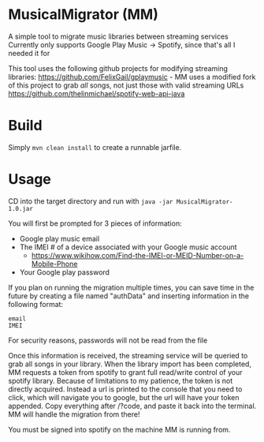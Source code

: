 # MusicalMigrator (MM)
A simple tool to migrate music libraries between streaming services
Currently only supports Google Play Music -> Spotify, since that's all I needed it for

This tool uses the following github projects for modifying streaming libraries:
https://github.com/FelixGail/gplaymusic - MM uses a modified fork of this project to grab _all_ songs, not just those with valid streaming URLs
https://github.com/thelinmichael/spotify-web-api-java

# Build
Simply `mvn clean install` to create a runnable jarfile.

# Usage
CD into the target directory and run with `java -jar MusicalMigrator-1.0.jar`

You will first be prompted for 3 pieces of information:
- Google play music email
- The IMEI # of a device associated with your Google music account
  - https://www.wikihow.com/Find-the-IMEI-or-MEID-Number-on-a-Mobile-Phone
- Your Google play password

If you plan on running the migration multiple times, you can save time in the future by creating a file named "authData" and inserting information in the following format:
```
email
IMEI
```
For security reasons, passwords will not be read from the file

Once this information is received, the streaming service will be queried to grab all songs in your library.
When the library import has been completed, MM requests a token from spotify to grant full read/write control of your spotify library. Because of limitations to my patience, the token is not directly acquired. Instead a url is printed to the console that you need to click, which will navigate you to google, but the url will have your token appended. Copy everything after /?code, and paste it back into the terminal. MM will handle the migration from there!

You must be signed into spotify on the machine MM is running from.